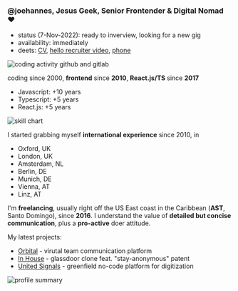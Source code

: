 ### @joehannes, Jesus Geek, Senior Frontender & Digital Nomad ❤

- status (7-Nov-2022): ready to inverview, looking for a new gig
- availability: immediately
- deets: [CV](https://bit.ly/jesushacker), [hello recruiter video](https://bit.ly/iamjoehannes-webdev), [phone](https://wa.me/+18096308035)

![coding activity github and gitlab](https://cr-ss-service.azurewebsites.net/api/ScreenShot?widget=activity&username=joehannes&width=600)

coding since 2000, **frontend** since **2010**, **React.js/TS** since **2017**

* Javascript: +10 years
* Typescript: +5 years
* React.js: +5 years

![skill chart](https://cr-skills-chart-widget.azurewebsites.net/api/api?username=joehannes&width=600&height=300)

I started grabbing myself **international experience** since 2010, in

* Oxford, UK
* London, UK
* Amsterdam, NL
* Berlin, DE
* Munich, DE
* Vienna, AT
* Linz, AT

I'm **freelancing**, usually right off the US East coast in the Caribbean (**AST**, Santo Domingo), since **2016**.
I understand the value of **detailed but concise communication**, plus a **pro-active** doer attitude.

My latest projects:

* [Orbital](https://orbital.chat) - virutal team communication platform
* [In House](https://in-house.com) - glassdoor clone feat. "stay-anonymous" patent
* [United Signals](https://united-signals.com) - greenfield no-code platform for digitization

![profile summary](https://cr-ss-service.azurewebsites.net/api/ScreenShot?widget=summary&username=joehannes&width=600)
